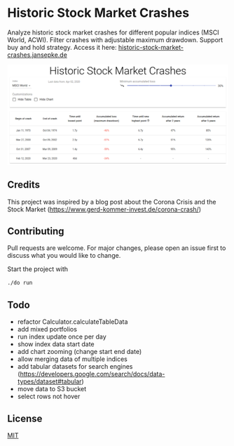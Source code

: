 # Historic Stock Market Crashes

Analyze historic stock market crashes for different popular indices (MSCI World, ACWI). Filter crashes with adjustable maximum drawdown. Support buy and hold strategy. Access it here: [historic-stock-market-crashes.jansepke.de](https://historic-stock-market-crashes.jansepke.de)

![Screenshot](https://github.com/jansepke/historic-stock-market-crashes/raw/master/data-sources/screenshot.png)

## Credits

This project was inspired by a blog post about the Corona Crisis and the Stock Market (https://www.gerd-kommer-invest.de/corona-crash/)

## Contributing

Pull requests are welcome. For major changes, please open an issue first to discuss what you would like to change.

Start the project with

```bash
./do run
```

## Todo

- refactor Calculator.calculateTableData
- add mixed portfolios
- run index update once per day
- show index data start date
- add chart zooming (change start end date)
- allow merging data of multiple indices
- add tabular datasets for search engines (https://developers.google.com/search/docs/data-types/dataset#tabular)
- move data to S3 bucket
- select rows not hover

## License

[MIT](https://choosealicense.com/licenses/mit/)
